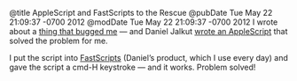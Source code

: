 @title AppleScript and FastScripts to the Rescue
@pubDate Tue May 22 21:09:37 -0700 2012
@modDate Tue May 22 21:09:37 -0700 2012
I wrote about a <a href="http://inessential.com/2012/05/22/hiding_the_last_app">thing that bugged me</a> — and Daniel Jalkut <a href="https://gist.github.com/2773193">wrote an AppleScript</a> that solved the problem for me.

I put the script into <a href="http://www.red-sweater.com/fastscripts/">FastScripts</a> (Daniel’s product, which I use every day) and gave the script a cmd-H keystroke — and it works. Problem solved!
